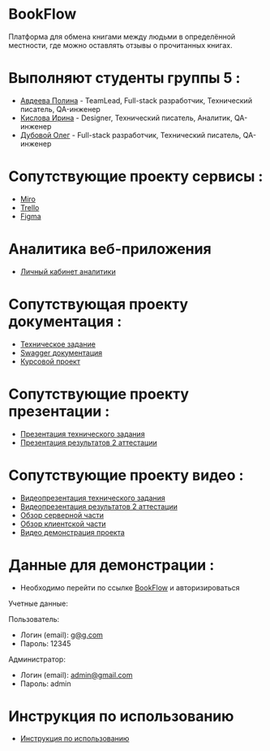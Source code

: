 # BookFlow
Платформа для обмена книгами между людьми в определённой местности, где можно оставлять отзывы о прочитанных книгах.

# Выполняют студенты группы 5 :
+ [Авдеева Полина](https://github.com/polinaavdeeva) - TeamLead, Full-stack разработчик, Технический писатель, QA-инженер
+ [Кислова Ирина](https://github.com/KIrina11) - Designer, Технический писатель, Аналитик, QA-инженер
+ [Дубовой Олег](https://github.com/FarJoke) - Full-stack разработчик, Технический писатель, QA-инженер

# Сопутствующие проекту сервисы :
+ [Miro](https://miro.com/app/board/uXjVNrvB9dk=/)
+ [Trello](https://trello.com/b/niunUrMb/платформа-bookflow)
+ [Figma](https://www.figma.com/file/lL9ivb5eHuyEATzUmfhIq7/BookFlow-проект-по-тп-3-курс?type=design&node-id=0-1&mode=design&t=YmMLKGUrcH7EZul5-0)

# Аналитика веб-приложения
+ [Личный кабинет аналитики](https://metrika.yandex.ru/overview?id=97632400&period=week&group=day&isMinSamplingEnabled=false&accuracy=1&isSamplingEnabled=true)

# Сопутствующая проекту документация :
+ [Техническое задание](https://github.com/polinaavdeeva/BookFlow/tree/main/technical%20specification)
+ [Swagger документация](https://app.swaggerhub.com/apis/POLINAAVDEEVA55_1/BookFlow/1.0.0#/comments/post_comments)
+ [Курсовой проект](https://github.com/BookFlow-Platform/documentation/tree/main/course%20work)

# Сопутствующие проекту презентации : 
+ [Презентация технического задания](https://github.com/polinaavdeeva/BookFlow/tree/main/presentation)
+ [Презентация результатов 2 аттестации](https://github.com/BookFlow-Platform/documentation/blob/main/presentation/BookFlow_2att.pdf)

# Сопутствующие проекту видео : 
+ [Видеопрезентация технического задания](https://drive.google.com/file/d/1miN0zJez6H7aNAAvwXnOfP5e7loeZ5HZ/view)
+ [Видеопрезентация результатов 2 аттестации](https://youtu.be/oolA-oFSvOI)
+ [Обзор серверной части](https://youtu.be/eEEkIVuC0oc)
+ [Обзор клиентской части](https://youtu.be/u3Uf3ld_Qfg)
+ [Видео демонстрация проекта](https://youtu.be/WJ-zcpDPWPo)

# Данные для демонстрации :
+ Необходимо перейти по ссылке [BookFlow](https://bookflow-client.vercel.app/) и авторизироваться

Учетные данные:

Пользователь:
- Логин (email): g@g.com
- Пароль: 12345

Администратор:
- Логин (email): admin@gmail.com
- Пароль: admin

# Инструкция по использованию
+ [Инструкция по использованию](https://github.com/BookFlow-Platform/documentation/tree/main/guide)
